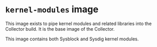 `kernel-modules` image
=======================

This image exists to pipe kernel modules and related libraries
into the Collector build. It is the base image of the Collector.

This image contains both Sysblock and Sysdig kernel modules.
